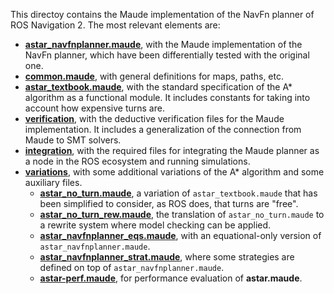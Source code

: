 This directoy contains the Maude implementation of the NavFn planner of ROS Navigation 2. The most relevant elements are:

* [**astar_navfnplanner.maude**](astar_navfnplanner.maude), with the Maude implementation of the NavFn planner, which have been differentially tested with the original one.
* [**common.maude**](common.maude), with general definitions for maps, paths, etc.
* [**astar_textbook.maude**](astar_textbook.maude), with the standard specification of the A* algorithm as a functional module. It includes constants for taking into account how expensive turns are.
* [**verification**](verification), with the deductive verification files for the Maude implementation. It includes a generalization of the connection from Maude to SMT solvers.
* [**integration**](integration), with the required files for integrating the Maude planner as a node in the ROS ecosystem and running simulations.
* [**variations**](variations), with some additional variations of the A* algorithm and some auxiliary files.
   * [**astar_no_turn.maude**](variations/astar_no_turn.maude), a variation of `astar_textbook.maude` that has been simplified to consider, as ROS does, that turns are "free".
   * [**astar_no_turn_rew.maude**](variations/astar_no_turn_rew.maude), the translation of `astar_no_turn.maude` to a rewrite system where model checking can be applied.
   * [**astar_navfnplanner_eqs.maude**](variations/astar_navfnplanner_eqs.maude), with an equational-only version of `astar_navfnplanner.maude`.
   * [**astar_navfnplanner_strat.maude**](variations/astar_navfnplanner_strat.maude), where some strategies are defined on top of `astar_navfnplanner.maude`.
   * [**astar-perf.maude**](variations/astar-perf.maude), for performance evaluation of **astar.maude**.